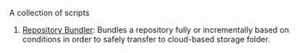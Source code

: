 A collection of scripts

1. [Repository Bundler](bundle_repo.sh): Bundles a repository fully or incrementally based on conditions in order to safely transfer to cloud-based storage folder.
